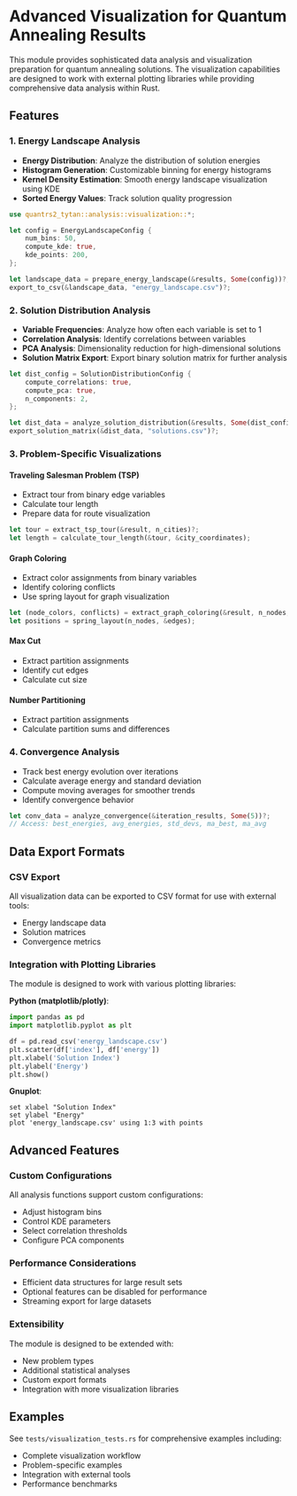 # Advanced Visualization for Quantum Annealing Results

This module provides sophisticated data analysis and visualization preparation for quantum annealing solutions. The visualization capabilities are designed to work with external plotting libraries while providing comprehensive data analysis within Rust.

## Features

### 1. Energy Landscape Analysis
- **Energy Distribution**: Analyze the distribution of solution energies
- **Histogram Generation**: Customizable binning for energy histograms
- **Kernel Density Estimation**: Smooth energy landscape visualization using KDE
- **Sorted Energy Values**: Track solution quality progression

```rust
use quantrs2_tytan::analysis::visualization::*;

let config = EnergyLandscapeConfig {
    num_bins: 50,
    compute_kde: true,
    kde_points: 200,
};

let landscape_data = prepare_energy_landscape(&results, Some(config))?;
export_to_csv(&landscape_data, "energy_landscape.csv")?;
```

### 2. Solution Distribution Analysis
- **Variable Frequencies**: Analyze how often each variable is set to 1
- **Correlation Analysis**: Identify correlations between variables
- **PCA Analysis**: Dimensionality reduction for high-dimensional solutions
- **Solution Matrix Export**: Export binary solution matrix for further analysis

```rust
let dist_config = SolutionDistributionConfig {
    compute_correlations: true,
    compute_pca: true,
    n_components: 2,
};

let dist_data = analyze_solution_distribution(&results, Some(dist_config))?;
export_solution_matrix(&dist_data, "solutions.csv")?;
```

### 3. Problem-Specific Visualizations

#### Traveling Salesman Problem (TSP)
- Extract tour from binary edge variables
- Calculate tour length
- Prepare data for route visualization

```rust
let tour = extract_tsp_tour(&result, n_cities)?;
let length = calculate_tour_length(&tour, &city_coordinates);
```

#### Graph Coloring
- Extract color assignments from binary variables
- Identify coloring conflicts
- Use spring layout for graph visualization

```rust
let (node_colors, conflicts) = extract_graph_coloring(&result, n_nodes, n_colors, &edges)?;
let positions = spring_layout(n_nodes, &edges);
```

#### Max Cut
- Extract partition assignments
- Identify cut edges
- Calculate cut size

#### Number Partitioning
- Extract partition assignments
- Calculate partition sums and differences

### 4. Convergence Analysis
- Track best energy evolution over iterations
- Calculate average energy and standard deviation
- Compute moving averages for smoother trends
- Identify convergence behavior

```rust
let conv_data = analyze_convergence(&iteration_results, Some(5))?;
// Access: best_energies, avg_energies, std_devs, ma_best, ma_avg
```

## Data Export Formats

### CSV Export
All visualization data can be exported to CSV format for use with external tools:
- Energy landscape data
- Solution matrices
- Convergence metrics

### Integration with Plotting Libraries

The module is designed to work with various plotting libraries:

**Python (matplotlib/plotly)**:
```python
import pandas as pd
import matplotlib.pyplot as plt

df = pd.read_csv('energy_landscape.csv')
plt.scatter(df['index'], df['energy'])
plt.xlabel('Solution Index')
plt.ylabel('Energy')
plt.show()
```

**Gnuplot**:
```gnuplot
set xlabel "Solution Index"
set ylabel "Energy"
plot 'energy_landscape.csv' using 1:3 with points
```

## Advanced Features

### Custom Configurations
All analysis functions support custom configurations:
- Adjust histogram bins
- Control KDE parameters
- Select correlation thresholds
- Configure PCA components

### Performance Considerations
- Efficient data structures for large result sets
- Optional features can be disabled for performance
- Streaming export for large datasets

### Extensibility
The module is designed to be extended with:
- New problem types
- Additional statistical analyses
- Custom export formats
- Integration with more visualization libraries

## Examples

See `tests/visualization_tests.rs` for comprehensive examples including:
- Complete visualization workflow
- Problem-specific examples
- Integration with external tools
- Performance benchmarks